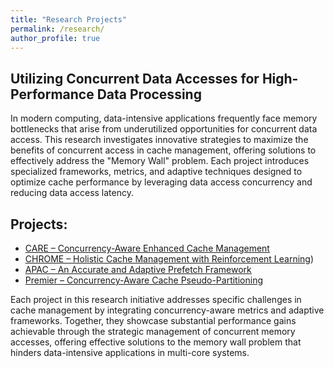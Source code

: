 ```yaml
---
title: "Research Projects"
permalink: /research/
author_profile: true
---
```


## Utilizing Concurrent Data Accesses for High-Performance Data Processing

In modern computing, data-intensive applications frequently face memory bottlenecks that arise from underutilized opportunities for concurrent data access. This research investigates innovative strategies to maximize the benefits of concurrent access in cache management, offering solutions to effectively address the "Memory Wall" problem. Each project introduces specialized frameworks, metrics, and adaptive techniques designed to optimize cache performance by leveraging data access concurrency and reducing data access latency.

## Projects:

- [CARE – Concurrency-Aware Enhanced Cache Management](../publications/HPCA2023)
- [CHROME – Holistic Cache Management with Reinforcement Learning](../publications/HPCA2024))
- [APAC – An Accurate and Adaptive Prefetch Framework](../publications/ICCD2020)
- [Premier – Concurrency-Aware Cache Pseudo-Partitioning](../publications/ICCD2021)


Each project in this research initiative addresses specific challenges in cache management by integrating concurrency-aware metrics and adaptive frameworks. Together, they showcase substantial performance gains achievable through the strategic management of concurrent memory accesses, offering effective solutions to the memory wall problem that hinders data-intensive applications in multi-core systems.
